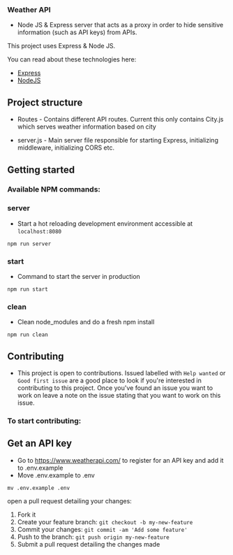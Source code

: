 ### Weather API 

* Node JS & Express server that acts as a proxy in order to hide  sensitive information (such as API keys) from APIs. 


This project uses Express & Node JS. 

You can read about these technologies here: 

- [Express](http://expressjs.com/)
- [NodeJS](https://nodejs.org/en/)


## Project structure 
* Routes - Contains different API routes. Current this only contains City.js which serves weather information based on city 

* server.js - Main server file responsible for starting Express, initializing middleware, initializing CORS etc. 



## Getting started


### Available NPM commands: 


### server 
* Start a hot reloading development environment accessible at `localhost:8080`

```shell
npm run server 
```
### start 
* Command to start the server in production 

```shell
npm run start
```

### clean
* Clean node_modules and do a fresh npm install 

```shell
npm run clean
```

## Contributing 
* This project is open to contributions. Issued labelled with `Help wanted` or `Good first issue` are a good place to look if you're interested in contributing to this project. Once you've found an issue you want to work on leave a note on the issue stating that you want to work on this issue. 


### To start contributing: 


## Get an API key 
* Go to https://www.weatherapi.com/ to register for an API key and add it to .env.example 
* Move .env.example to .env 
```shell 
mv .env.example .env
``` 


open a pull request detailing your changes: 
1. Fork it 
2. Create your feature branch: `git checkout -b my-new-feature`
3. Commit your changes: `git commit -am 'Add some feature'`
4. Push to the branch: `git push origin my-new-feature`
5. Submit a pull request detailing the changes made 
